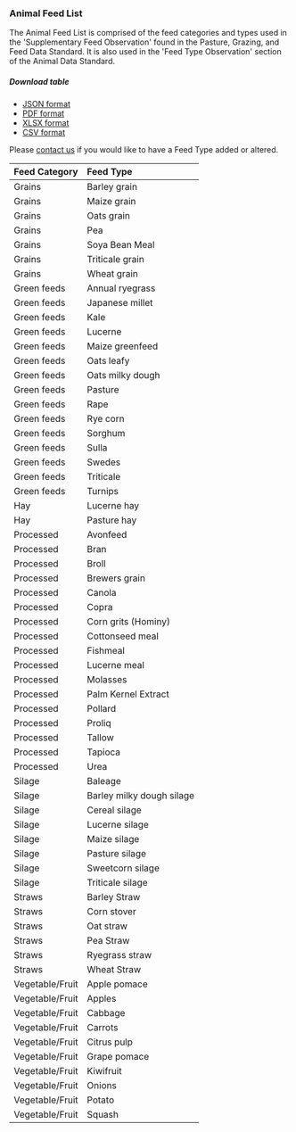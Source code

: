 ### Animal Feed List

The Animal Feed List is comprised of the feed categories and types used in the 'Supplementary Feed Observation' found in the Pasture, Grazing, and Feed Data Standard. It is also used in the 'Feed Type Observation' section of the Animal Data Standard. 

##### Download table

* [JSON format](https://github.com/Datalinker-Org/Farm-Data-Standards/blob/master/Additional%20Value%20Lists/Feed-supplements-list.json)
* [PDF format](https://github.com/Datalinker-Org/Farm-Data-Standards/blob/master/Additional%20Value%20Lists/Feed-supplements-list-1.pdf)
* [XLSX format](https://github.com/Datalinker-Org/Farm-Data-Standards/blob/master/Additional%20Value%20Lists/Feed-supplements-list.xlsx)
* [CSV format](https://raw.githubusercontent.com/Datalinker-Org/Farm-Data-Standards/master/Additional%20Value%20Lists/Feed-supplements-list.csv)

Please [contact us](https://github.com/Datalinker-Org/Datalinker-Org.io/blob/master/contact.md) if you would like to have a Feed Type added or altered.

Feed Category | Feed Type
:------------ | :--------
Grains | Barley grain
Grains | Maize grain
Grains | Oats grain
Grains | Pea
Grains | Soya Bean Meal
Grains | Triticale grain
Grains | Wheat grain
Green feeds | Annual ryegrass
Green feeds | Japanese millet
Green feeds | Kale
Green feeds | Lucerne
Green feeds | Maize greenfeed
Green feeds | Oats leafy
Green feeds | Oats milky dough
Green feeds | Pasture
Green feeds | Rape
Green feeds | Rye corn
Green feeds | Sorghum
Green feeds | Sulla
Green feeds | Swedes
Green feeds | Triticale
Green feeds | Turnips
Hay | Lucerne hay
Hay | Pasture hay
Processed | Avonfeed
Processed | Bran
Processed | Broll
Processed | Brewers grain
Processed | Canola
Processed | Copra
Processed | Corn grits (Hominy)
Processed | Cottonseed meal
Processed | Fishmeal
Processed | Lucerne meal
Processed | Molasses
Processed | Palm Kernel Extract
Processed | Pollard
Processed | Proliq
Processed | Tallow
Processed | Tapioca
Processed | Urea
Silage | Baleage
Silage | Barley milky dough silage
Silage | Cereal silage
Silage | Lucerne silage
Silage | Maize silage
Silage | Pasture silage
Silage | Sweetcorn silage
Silage | Triticale silage
Straws | Barley Straw
Straws | Corn stover
Straws | Oat straw
Straws | Pea Straw
Straws | Ryegrass straw
Straws | Wheat Straw
Vegetable/Fruit | Apple pomace
Vegetable/Fruit | Apples
Vegetable/Fruit | Cabbage
Vegetable/Fruit | Carrots
Vegetable/Fruit | Citrus pulp
Vegetable/Fruit | Grape pomace
Vegetable/Fruit | Kiwifruit
Vegetable/Fruit | Onions
Vegetable/Fruit | Potato
Vegetable/Fruit | Squash
